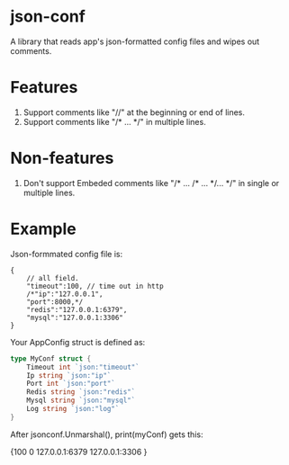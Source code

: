 # json-conf
A library that reads app's json-formatted config files and wipes out comments.

# Features
1. Support comments like "//" at the beginning or end of lines.
2. Support comments like "/* ... */" in multiple lines.

# Non-features
1. Don't support Embeded comments like "/* ... /* ... */... */" in single or multiple lines.

# Example
Json-formmated config file is:

```
{
	// all field.
	"timeout":100, // time out in http
	/*"ip":"127.0.0.1",
	"port":8000,*/
	"redis":"127.0.0.1:6379",
	"mysql":"127.0.0.1:3306"
}
```
Your AppConfig struct is defined as:
```go
type MyConf struct {
	Timeout int `json:"timeout"`
	Ip string `json:"ip"`
	Port int `json:"port"`
	Redis string `json:"redis"`
	Mysql string `json:"mysql"`
	Log string `json:"log"`
}
```
After jsonconf.Unmarshal(), print(myConf) gets this:

{100  0 127.0.0.1:6379 127.0.0.1:3306 }
